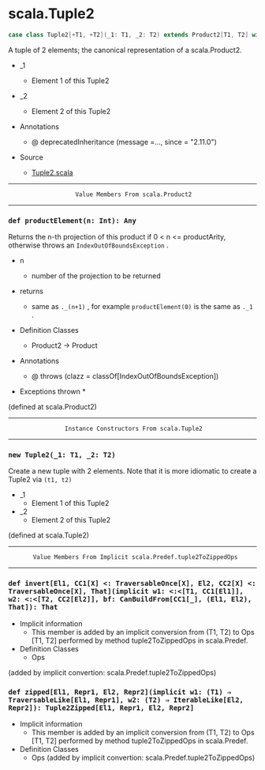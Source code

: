 
#                                 scala.Tuple2                                 #

```scala
case class Tuple2[+T1, +T2](_1: T1, _2: T2) extends Product2[T1, T2] with Product with Serializable
```

A tuple of 2 elements; the canonical representation of a scala.Product2.

* _1
  * Element 1 of this Tuple2
* _2
  * Element 2 of this Tuple2

* Annotations
  * @ deprecatedInheritance (message =..., since = "2.11.0")
* Source
  * [Tuple2.scala](https://github.com/scala/scala/tree/6d09a1ba5f/src/library/scala/Tuple2.scala#L1)


--------------------------------------------------------------------------------
                       Value Members From scala.Product2
--------------------------------------------------------------------------------


### `def productElement(n: Int): Any`                                        ###

Returns the n-th projection of this product if 0 < n <= productArity, otherwise
throws an `IndexOutOfBoundsException` .

* n
  * number of the projection to be returned
* returns
  * same as `._(n+1)` , for example `productElement(0)` is the same as `._1` .

* Definition Classes
  * Product2 → Product
* Annotations
  * @ throws (clazz = classOf[IndexOutOfBoundsException])
* Exceptions thrown
  *

(defined at scala.Product2)


--------------------------------------------------------------------------------
                    Instance Constructors From scala.Tuple2
--------------------------------------------------------------------------------


### `new Tuple2(_1: T1, _2: T2)`                                             ###

Create a new tuple with 2 elements. Note that it is more idiomatic to create a
Tuple2 via `(t1, t2)`

* _1
  * Element 1 of this Tuple2
* _2
  * Element 2 of this Tuple2

(defined at scala.Tuple2)


--------------------------------------------------------------------------------
           Value Members From Implicit scala.Predef.tuple2ToZippedOps
--------------------------------------------------------------------------------


### `def invert[El1, CC1[X] <: TraversableOnce[X], El2, CC2[X] <: TraversableOnce[X], That](implicit w1: <:<[T1, CC1[El1]], w2: <:<[T2, CC2[El2]], bf: CanBuildFrom[CC1[_], (El1, El2), That]): That` ###

* Implicit information
  * This member is added by an implicit conversion from (T1, T2) to Ops [T1, T2]
    performed by method tuple2ToZippedOps in scala.Predef.
* Definition Classes
  * Ops

(added by implicit convertion: scala.Predef.tuple2ToZippedOps)


### `def zipped[El1, Repr1, El2, Repr2](implicit w1: (T1) ⇒ TraversableLike[El1, Repr1], w2: (T2) ⇒ IterableLike[El2, Repr2]): Tuple2Zipped[El1, Repr1, El2, Repr2]` ###

* Implicit information
  * This member is added by an implicit conversion from (T1, T2) to Ops [T1, T2]
    performed by method tuple2ToZippedOps in scala.Predef.
* Definition Classes
  * Ops
(added by implicit convertion: scala.Predef.tuple2ToZippedOps)
